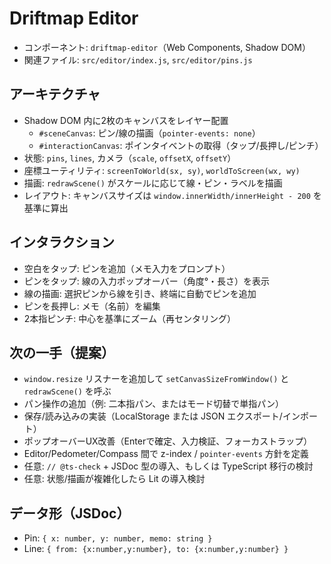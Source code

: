 # Driftmap Editor

- コンポーネント: `driftmap-editor`（Web Components, Shadow DOM）
- 関連ファイル: `src/editor/index.js`, `src/editor/pins.js`

## アーキテクチャ

- Shadow DOM 内に2枚のキャンバスをレイヤー配置
  - `#sceneCanvas`: ピン/線の描画（`pointer-events: none`）
  - `#interactionCanvas`: ポインタイベントの取得（タップ/長押し/ピンチ）
- 状態: `pins`, `lines`, カメラ（`scale`, `offsetX`, `offsetY`）
- 座標ユーティリティ: `screenToWorld(sx, sy)`, `worldToScreen(wx, wy)`
- 描画: `redrawScene()` がスケールに応じて線・ピン・ラベルを描画
- レイアウト: キャンバスサイズは `window.innerWidth/innerHeight - 200` を基準に算出

## インタラクション

- 空白をタップ: ピンを追加（メモ入力をプロンプト）
- ピンをタップ: 線の入力ポップオーバー（角度°・長さ）を表示
- 線の描画: 選択ピンから線を引き、終端に自動でピンを追加
- ピンを長押し: メモ（名前）を編集
- 2本指ピンチ: 中心を基準にズーム（再センタリング）

## 次の一手（提案）

- `window.resize` リスナーを追加して `setCanvasSizeFromWindow()` と `redrawScene()` を呼ぶ
- パン操作の追加（例: 二本指パン、またはモード切替で単指パン）
- 保存/読み込みの実装（LocalStorage または JSON エクスポート/インポート）
- ポップオーバーUX改善（Enterで確定、入力検証、フォーカストラップ）
- Editor/Pedometer/Compass 間で z-index / `pointer-events` 方針を定義
- 任意: `// @ts-check` + JSDoc 型の導入、もしくは TypeScript 移行の検討
- 任意: 状態/描画が複雑化したら Lit の導入検討

## データ形（JSDoc）

- Pin: `{ x: number, y: number, memo: string }`
- Line: `{ from: {x:number,y:number}, to: {x:number,y:number} }`
